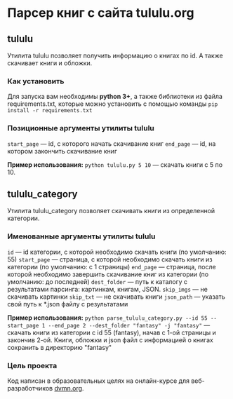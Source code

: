 # Парсер книг с сайта tululu.org


## tululu
Утилита tululu позволяет получить информацию о книгах по id. А также скачивает книги и обложки.

### Как установить
Для запуска вам необходимы **python 3+**, а также библиотеки из файла requirements.txt, которые можно установить с помощью команды `pip install -r requirements.txt`


### Позиционные аргументы утилиты tululu
`start_page` — id, с которого начать скачивание книг
`end_page` — id, на котором закончить скачивание книг

**Пример использования:**
`python tululu.py 5 10` — скачать книги с 5 по 10.

## tululu_category
Утилита tululu_category позволяет скачивать книги из определенной категории.

### Именованные аргументы утилиты tululu
`id` — id категории, с которой необходимо скачать книги (по умолчанию: 55)
`start_page` — страница, с которой необходимо скачать книги из категории (по умолчанию: с 1 страницы)
`end_page` — страница, после которой необходимо завершить скачивание книг из категории (по умолчанию: до последней)
`dest_folder` — путь к каталогу с результатами парсинга: картинкам, книгам, JSON.
`skip_imgs` — не скачивать картинки
`skip_txt` — не скачивать книги
`json_path` — указать свой путь к *.json файлу с результатами

**Пример использования:**
`python parse_tululu_category.py --id 55 --start_page 1 --end_page 2 --dest_folder "fantasy" -j "fantasy"` — скачать книги из категории c id 55 (fantasy), начав с 1-ой страницы и закончив 2-ой. Книги, обложки и json файл с информацией о книгах сохранить в директорию "fantasy"

### Цель проекта
Код написан в образовательных целях на онлайн-курсе для веб-разработчиков [dvmn.org](https://dvmn.org/).